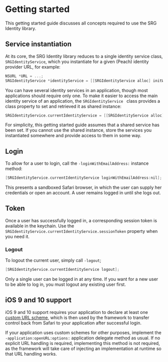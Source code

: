 Getting started
===============

This getting started guide discusses all concepts required to use the SRG Identity library.

## Service instantiation

At its core, the SRG Identity library reduces to a single identity service class, `SRGIdentityService`, which you instantiate for a given (Peach) identity provider URL, for example:

```objective-c
NSURL *URL = ...;
SRGIdentityService *identityService = [[SRGIdentityService alloc] initWithProviderURL:URL];
```

You can have several identity services in an application, though most applications should require only one. To make it easier to access the main identity service of an application, the `SRGIdentityService ` class provides a class property to set and retrieved it as shared instance:

```objective-c
SRGIdentityService.currentIdentityService = [[SRGIdentityService alloc] initWithProviderURL:URL];
```

For simplicity, this getting started guide assumes that a shared service has been set. If you cannot use the shared instance, store the services you instantiated somewhere and provide access to them in some way.

## Login

To allow for a user to login, call the `-loginWithEmailAddress:` instance method:

```objective-c
[SRGIdentityService.currentIdentityService loginWithEmailAddress:nil];
```

This presents a sandboxed Safari browser, in which the user can supply her credentials or open an account. A user remains logged in until she logs out.

## Token

Once a user has successfully logged in, a corresponding session token is available in the keychain. Use the `SRGIdentityService.currentIdentityService.sessionToken` property when you need it.

### Logout

To logout the current user, simply call `-logout`;

```objective-c
[SRGIdentityService.currentIdentityService logout];
```

Only a single user can be logged in at any time. If you want for a new user to be able to log in, you must logout any existing user first.

## iOS 9 and 10 support

iOS 9 and 10 support requires your application to declare at least one [custom URL scheme](https://developer.apple.com/documentation/uikit/core_app/allowing_apps_and_websites_to_link_to_your_content/defining_a_custom_url_scheme_for_your_app), which is then used by the framework to transfer control back from Safari to your application after successful login.

If your application uses custom schemes for other purposes, implement the `-application:openURL:options:` application delegate method as usual. If no explicit URL handling is required, implementing this method is not required, as the framework will take care of injecting an implementation at runtime so that URL handling works.
